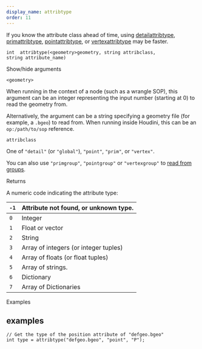 ```yaml
---
display_name: attribtype
order: 11
---
```

If you know the attribute class ahead of time, using [detailattribtype](detailattribtype.html "Returns the type of a geometry detail attribute."), [primattribtype](primattribtype.html "Returns the type of a geometry prim attribute."), [pointattribtype](pointattribtype.html "Returns the type of a geometry point attribute."), or [vertexattribtype](vertexattribtype.html "Returns the type of a geometry vertex attribute.") may be faster.

`int  attribtype(<geometry>geometry, string attribclass, string attribute_name)`

Show/hide arguments

`<geometry>`

When running in the context of a node (such as a wrangle SOP), this argument can be an integer representing the input number (starting at 0) to read the geometry from.

Alternatively, the argument can be a string specifying a geometry file (for example, a `.bgeo`) to read from. When running inside Houdini, this can be an `op:/path/to/sop` reference.

`attribclass`

One of `"detail"` (or `"global"`), `"point"`, `"prim"`, or `"vertex"`.

You can also use `"primgroup"`, `"pointgroup"` or `"vertexgroup"` to [read from groups](../groups.html "You can read the contents of primitive/point/vertex groups in VEX as if they were attributes.").

Returns

A numeric code indicating the attribute type:

| `-1` | Attribute not found, or unknown type. |
| --- | --- |
| `0` | Integer |
| `1` | Float or vector |
| `2` | String |
| `3` | Array of integers (or integer tuples) |
| `4` | Array of floats (or float tuples) |
| `5` | Array of strings. |
| `6` | Dictionary |
| `7` | Array of Dictionaries |

Examples

## examples

```vex
// Get the type of the position attribute of "defgeo.bgeo"
int type = attribtype("defgeo.bgeo", "point", "P");

```
